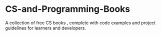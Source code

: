 # CS-and-Programming-Books
A collection of free CS books , complete with code examples and project guidelines for learners and developers.
